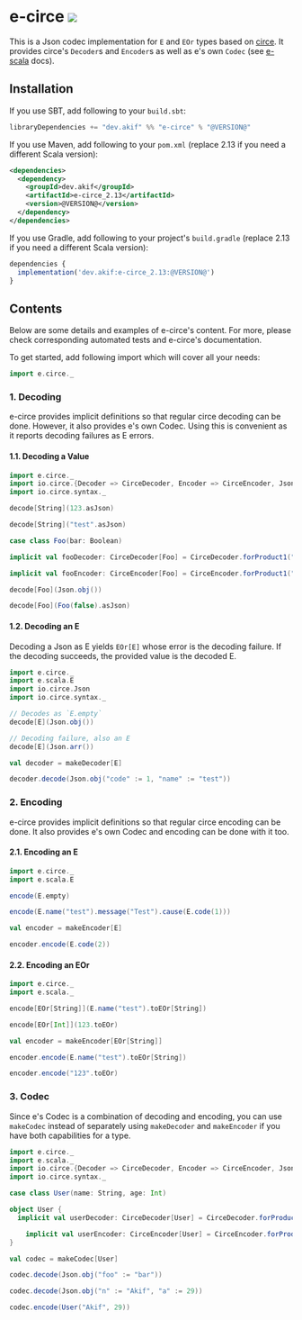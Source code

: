 [//]: # "This file is generated by [mdoc](https://scalameta.org/mdoc). Do not edit it directly as it will be overwritten. Instead edit corresponding file in docs folder."

# e-circe [![](https://img.shields.io/badge/docs-@VERSION@-brightgreen.svg?style=for-the-badge&logo=scala&color=dc322f&labelColor=333333)](https://javadoc.io/doc/dev.akif/e-circe)

This is a Json codec implementation for `E` and `EOr` types based on [circe](https://circe.github.io/circe). It provides circe's `Decoder`s and `Encoder`s as well as e's own `Codec` (see [e-scala](/e-scala/README.md#3-codec-decoder-and-encoder) docs).

## Installation

If you use SBT, add following to your `build.sbt`:

```scala
libraryDependencies += "dev.akif" %% "e-circe" % "@VERSION@"
```
If you use Maven, add following to your `pom.xml` (replace 2.13 if you need a different Scala version):

```xml
<dependencies>
  <dependency>
    <groupId>dev.akif</groupId>
    <artifactId>e-circe_2.13</artifactId>
    <version>@VERSION@</version>
  </dependency>
</dependencies>
```
If you use Gradle, add following to your project's `build.gradle` (replace 2.13 if you need a different Scala version):

```javascript
dependencies {
  implementation('dev.akif:e-circe_2.13:@VERSION@')
}
```

## Contents

Below are some details and examples of e-circe's content. For more, please check corresponding automated tests and e-circe's documentation.

To get started, add following import which will cover all your needs:

```scala
import e.circe._
```

### 1. Decoding

e-circe provides implicit definitions so that regular circe decoding can be done. However, it also provides e's own Codec. Using this is convenient as it reports decoding failures as E errors.

#### 1.1. Decoding a Value

```scala mdoc:reset:to-string
import e.circe._
import io.circe.{Decoder => CirceDecoder, Encoder => CirceEncoder, Json}
import io.circe.syntax._

decode[String](123.asJson)

decode[String]("test".asJson)

case class Foo(bar: Boolean)

implicit val fooDecoder: CirceDecoder[Foo] = CirceDecoder.forProduct1("bar")(Foo.apply)

implicit val fooEncoder: CirceEncoder[Foo] = CirceEncoder.forProduct1("bar")(_.bar)

decode[Foo](Json.obj())

decode[Foo](Foo(false).asJson)
```

#### 1.2. Decoding an E

Decoding a Json as E yields `EOr[E]` whose error is the decoding failure. If the decoding succeeds, the provided value is the decoded E.

```scala mdoc:reset:to-string
import e.circe._
import e.scala.E
import io.circe.Json
import io.circe.syntax._

// Decodes as `E.empty`
decode[E](Json.obj())

// Decoding failure, also an E
decode[E](Json.arr())

val decoder = makeDecoder[E]

decoder.decode(Json.obj("code" := 1, "name" := "test"))
```

### 2. Encoding

e-circe provides implicit definitions so that regular circe encoding can be done. It also provides e's own Codec and encoding can be done with it too.

#### 2.1. Encoding an E

```scala mdoc:reset:to-string
import e.circe._
import e.scala.E

encode(E.empty)

encode(E.name("test").message("Test").cause(E.code(1)))

val encoder = makeEncoder[E]

encoder.encode(E.code(2))
```

#### 2.2. Encoding an EOr

```scala mdoc:reset:to-string
import e.circe._
import e.scala._

encode[EOr[String]](E.name("test").toEOr[String])

encode[EOr[Int]](123.toEOr)

val encoder = makeEncoder[EOr[String]]

encoder.encode(E.name("test").toEOr[String])

encoder.encode("123".toEOr)
```

### 3. Codec

Since e's Codec is a combination of decoding and encoding, you can use `makeCodec` instead of separately using `makeDecoder` and `makeEncoder` if you have both capabilities for a type.

```scala mdoc:reset:to-string
import e.circe._
import e.scala._
import io.circe.{Decoder => CirceDecoder, Encoder => CirceEncoder, Json}
import io.circe.syntax._

case class User(name: String, age: Int)

object User {
  implicit val userDecoder: CirceDecoder[User] = CirceDecoder.forProduct2("n", "a")(User.apply)

	implicit val userEncoder: CirceEncoder[User] = CirceEncoder.forProduct2("n", "a")(u => (u.name, u.age))
}

val codec = makeCodec[User]

codec.decode(Json.obj("foo" := "bar"))

codec.decode(Json.obj("n" := "Akif", "a" := 29))

codec.encode(User("Akif", 29))
```
